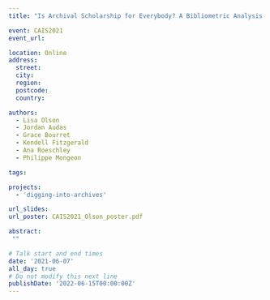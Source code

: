 ```yaml
---
title: "Is Archival Scholarship for Everybody? A Bibliometric Analysis of Gender and Knowledge Production in the Archival Field, 1981–2019"

event: CAIS2021
event_url: 

location: Online
address:
  street: 
  city: 
  region: 
  postcode: 
  country: 

authors:
  - Lisa Olson
  - Jordan Audas
  - Grace Bourret
  - Kendell Fitzgerald
  - Ana Roeschley
  - Philippe Mongeon

tags:

projects:
  - 'digging-into-archives'

url_slides: 
url_poster: CAIS2021_Olson_poster.pdf

abstract:
 ""

# Talk start and end times
date: '2021-06-07'
all_day: true
# Do not modify this next line
publishDate: '2022-06-15T00:00:00Z'
---
```

